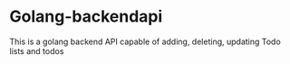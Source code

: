 # Golang-backendapi
This is a golang backend API capable of adding, deleting, updating Todo lists and todos
